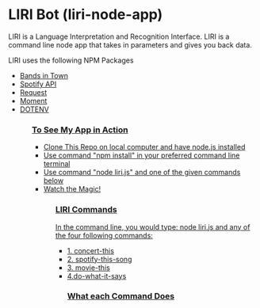 # LIRI Bot (liri-node-app)

<p>LIRI is a Language Interpretation and Recognition Interface. LIRI is a command line node app that takes in parameters and gives you back data.<p>

LIRI uses the following NPM Packages
<ul>
<li><a href="http://www.artists.bandsintown.com/bandsintown-api" rel="link">Bands in Town</li>
<li><a href="https://www.npmjs.com/package/spotify" rel="link">Spotify API</a></li>
<li><a href="https://www.npmjs.com/package/request" rel="nofollow">Request</a></li>
<li><a href="https://www.npmjs.com/package/moment" rel="link"> Moment</li>
<li><a href="https://www.npmjs.com/package/dotenv" rel="link">DOTENV</li>
<ul>

### To See My App in Action
<ul>
<li>Clone This Repo on local computer and have node.js installed</li>
<li>Use command "npm install" in your preferred command line terminal</li>
<li>Use command "node liri.js" and one of the given commands below</li>
<li>Watch the Magic!</li>
<ul>
  
### LIRI Commands
  
 <p> In the command line, you would type: node liri.js and any of the four following commands:<p>
  <ul>
    <li>1. concert-this <artist/band name here> </li>
  
   <li>2. spotify-this-song <song name here></li>
  
 <li>3. movie-this</li>
  
 <li> 4.do-what-it-says </li>
  
 ### What each Command Does
  
  
    
